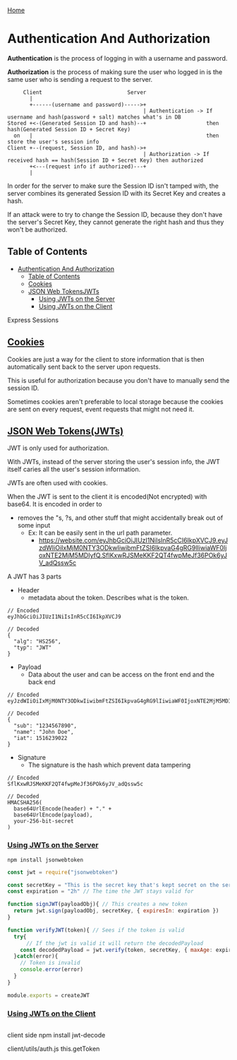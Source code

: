 <!--
 * This file is part of RS Cheat Sheets.
 *
 * RS Cheat Sheets is free software: you can redistribute it and/or modify
 * it under the terms of the GNU General Public License as published by
 * the Free Software Foundation, either version 3 of the License, or
 * (at your option) any later version.
 *
 * RS Cheat Sheets is distributed in the hope that it will be useful,
 * but WITHOUT ANY WARRANTY; without even the implied warranty of
 * MERCHANTABILITY or FITNESS FOR A PARTICULAR PURPOSE.  See the
 * GNU General Public License for more details.
 *
 * You should have received a copy of the GNU General Public License
 * along with RS Cheat Sheets. If not, see <https://www.gnu.org/licenses/>.
 */
-->

[Home](../README.md)

# Authentication And Authorization
**Authentication** is the process of logging in with a username and password.

**Authorization** is the process of making sure the user who logged in is the same user who is sending a request to the server.

```
     Client                           Server
       |
       +------(username and password)----->+
                                           | Authentication -> If username and hash(password + salt) matches what's in DB
Stored +<-(Generated Session ID and hash)--+                   then hash(Generated Session ID + Secret Key)
  on   |                                                       then store the user's session info
Client +--(request, Session ID, and hash)->+
                                           | Authorization -> If received hash == hash(Session ID + Secret Key) then authorized
       +<---(request info if authorized)---+
       |

```

In order for the server to make sure the Session ID isn't tamped with, the server combines its generated Session ID with its Secret Key and creates a hash.

If an attack were to try to change the Session ID, because they don't have the server's Secret Key, they cannot generate the right hash and thus they won't be authorized.

## Table of Contents
<!-- TOC -->

- [Authentication And Authorization](#authentication-and-authorization)
	- [Table of Contents](#table-of-contents)
	- [Cookies](#cookies)
	- [JSON Web TokensJWTs](#json-web-tokensjwts)
		- [Using JWTs on the Server](#using-jwts-on-the-server)
		- [Using JWTs on the Client](#using-jwts-on-the-client)

<!-- /TOC -->

Express Sessions

## [Cookies](#table-of-contents)
Cookies are just a way for the client to store information that is then automatically sent back to the server upon requests.

This is useful for authorization because you don't have to manually send the session ID.

Sometimes cookies aren't preferable to local storage because the cookies are sent on every request, event requests that might not need it.

## [JSON Web Tokens(JWTs)](#table-of-contents)
JWT is only used for authorization.

With JWTs, instead of the server storing the user's session info, the JWT itself caries all the user's session information.

JWTs are often used with cookies.

When the JWT is sent to the client it is encoded(Not encrypted) with base64. It is encoded in order to
- removes the "s, ?s, and other stuff that might accidentally break out of some input
  - Ex: It can be easily sent in the url path parameter.
    - https://website.com/eyJhbGciOiJIUzI1NiIsInR5cCI6IkpXVCJ9.eyJzdWIiOiIxMjM0NTY3ODkwIiwibmFtZSI6IkpvaG4gRG9lIiwiaWF0IjoxNTE2MjM5MDIyfQ.SflKxwRJSMeKKF2QT4fwpMeJf36POk6yJV_adQssw5c

A JWT has 3 parts
- Header
  - metadata about the token. Describes what is the token.
```
// Encoded
eyJhbGciOiJIUzI1NiIsInR5cCI6IkpXVCJ9

// Decoded
{
  "alg": "HS256",
  "typ": "JWT"
}
```

- Payload
  - Data about the user and can be access on the front end and the back end
```
// Encoded
eyJzdWIiOiIxMjM0NTY3ODkwIiwibmFtZSI6IkpvaG4gRG9lIiwiaWF0IjoxNTE2MjM5MDIyfQ

// Decoded
{
  "sub": "1234567890",
  "name": "John Doe",
  "iat": 1516239022
}
```

- Signature
  - The signature is the hash which prevent data tampering
```
// Encoded
SflKxwRJSMeKKF2QT4fwpMeJf36POk6yJV_adQssw5c

// Decoded
HMACSHA256(
  base64UrlEncode(header) + "." +
  base64UrlEncode(payload),
  your-256-bit-secret
)
```

### [Using JWTs on the Server](#table-of-contents)
`npm install jsonwebtoken`

```javascript
const jwt = require("jsonwebtoken")

const secretKey = "This is the secret key that's kept secret on the server." // Make environment variable
const expiration = "2h" // The time the JWT stays valid for

function signJWT(payloadObj){ // This creates a new token
  return jwt.sign(payloadObj, secretKey, { expiresIn: expiration })
}

function verifyJWT(token){ // Sees if the token is valid
  try{
      // If the jwt is valid it will return the decodedPayload
    const decodedPayload = jwt.verify(token, secretKey, { maxAge: expiration /*Sees if the JWT has expired*/})
  }catch(error){
    // Token is invalid
    console.error(error)
  }
}

module.exports = createJWT
```

### [Using JWTs on the Client](#table-of-contents)

```javascript

```

client side
npm install jwt-decode

client/utils/auth.js
this.getToken